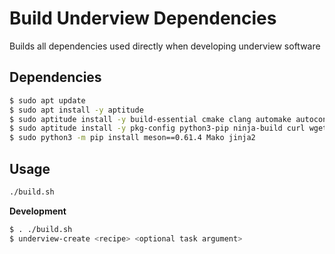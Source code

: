 # Build Underview Dependencies

Builds all dependencies used directly when developing underview software

## Dependencies

```sh
$ sudo apt update
$ sudo apt install -y aptitude
$ sudo aptitude install -y build-essential cmake clang automake autoconf libtool flex bison m4 yasm
$ sudo aptitude install -y pkg-config python3-pip ninja-build curl wget git gperf
$ sudo python3 -m pip install meson==0.61.4 Mako jinja2
```

## Usage

```sh
./build.sh
```

**Development**
```sh
$ . ./build.sh
$ underview-create <recipe> <optional task argument>
```
